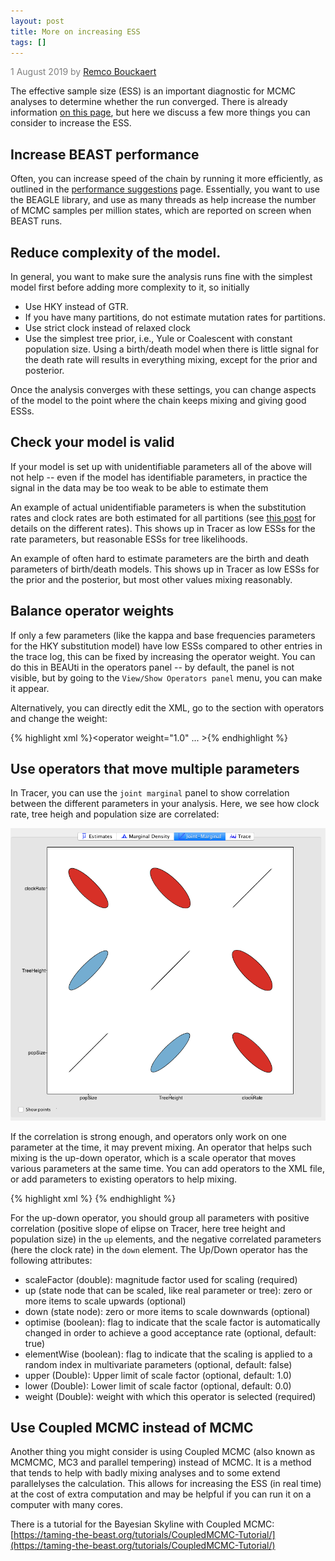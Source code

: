 ```yaml
---
layout: post
title: More on increasing ESS
tags: []
---
```


<p style="color:gray">1 August 2019 by <a href="mailto:r.bouckaert@auckland.ac.nz">Remco Bouckaert</a></p>

The effective sample size (ESS) is an important diagnostic for MCMC analyses to determine whether the run converged. There is already information <a href="/increasing-esss/">on this page</a>, but here we discuss a few more things you can consider to increase the ESS.

## Increase BEAST performance

Often, you can increase speed of the chain by running it more efficiently, as outlined in the <a href="/performance-suggestions">performance suggestions</a> page. Essentially, you want to use the BEAGLE library, and use as many threads as help increase the number of MCMC samples per million states, which are reported on screen when BEAST runs.

## Reduce complexity of the model. 

In general, you want to make sure the analysis runs fine with the simplest model first before adding more complexity to it, so initially

* Use HKY instead of GTR.
* If you have many partitions, do not estimate mutation rates for partitions. 
* Use strict clock instead of relaxed clock
* Use the simplest tree prior, i.e., Yule or Coalescent with constant population size. Using a birth/death model when there is little signal for the death rate will results in everything mixing, except for the prior and posterior.

Once the analysis converges with these settings, you can change aspects of the model to the point where the chain keeps mixing and giving good ESSs.

## Check your model is valid

If your model is set up with unidentifiable parameters all of the above will not help -- even if the model has identifiable parameters, in practice the signal in the data may be too weak to be able to estimate them

An example of actual unidentifiable parameters is when the substitution rates and clock rates are both estimated for all partitions (see <a href="/2015/06/23/help-beast-acts-weird-or-how-to-set-up-rates.html">this post</a> for details on the different rates). This shows up in Tracer as low ESSs for the rate parameters, but reasonable ESSs for tree likelihoods.

An example of often hard to estimate parameters are the birth and death parameters of birth/death models. This shows up in Tracer as low ESSs for the prior and the posterior, but most other values mixing reasonably.

## Balance operator weights

If only a few parameters (like the kappa and base frequencies parameters for the HKY substitution model) have low ESSs compared to other entries in the trace log, this can be fixed by increasing the operator weight. You can do this in BEAUti in the operators panel -- by default, the panel is not visible, but by going to the `View/Show Operators panel` menu, you can make it appear.

Alternatively, you can directly edit the XML, go to the section with operators and change the weight:

{% highlight xml %}<operator weight="1.0" ... >{% endhighlight %}			

## Use operators that move multiple parameters

In Tracer, you can use the `joint marginal` panel to show correlation between the different parameters in your analysis. Here, we see how clock rate, tree heigh and population size are correlated:

![tracerJoingMarginal](/images/tracerJoingMarginal.png)

If the correlation is strong enough, and operators only work on one parameter at the time, it may prevent mixing. An operator that helps such mixing is the up-down operator, which is a scale operator that moves various parameters at the same time. You can add operators to the XML file, or add parameters to existing operators to help mixing.

{% highlight xml %}
    <operator spec="beast.evolution.operators.UpDownOperator" scaleFactor="0.75" weight="3.0">
        <up idref="Tree"/>
        <up idref="popSize"/>
        <down idref="clockRate"/>
    </operator>
{% endhighlight %}

For the up-down operator, you should group all parameters with positive correlation (positive slope of elipse on Tracer, here tree height and population size) in the `up` elements, and the negative correlated parameters (here the clock rate) in the `down` element. The Up/Down operator has the following attributes:

* scaleFactor (double): magnitude factor used for scaling (required)
* up (state node that can be scaled, like real parameter or tree): zero or more items to scale upwards (optional)
* down (state node): zero or more items to scale downwards (optional)
* optimise (boolean): flag to indicate that the scale factor is automatically changed in order to achieve a good acceptance rate (optional, default: true)
* elementWise (boolean): flag to indicate that the scaling is applied to a random index in multivariate parameters (optional, default: false)
* upper (Double): Upper limit of scale factor (optional, default: 1.0)
* lower (Double): Lower limit of scale factor (optional, default: 0.0)
* weight (Double): weight with which this operator is selected (required)

<!--
Another operator that operares on multiple parameters is the Adaptable Variance Multivariate Normal (AVMN) operator, about which there will be more later.
-->

## Use Coupled MCMC instead of MCMC

Another thing you might consider is using Coupled MCMC (also known as MCMCMC, MC3 and parallel tempering) instead of MCMC. It is a method that tends to help with badly mixing analyses and to some extend parallelyses the calculation. This allows for increasing the ESS (in real time) at the cost of extra computation and may be helpful if you can run it on a computer with many cores. 

There is a tutorial for the Bayesian Skyline with Coupled MCMC: [https://taming-the-beast.org/tutorials/CoupledMCMC-Tutorial/](https://taming-the-beast.org/tutorials/CoupledMCMC-Tutorial/)

